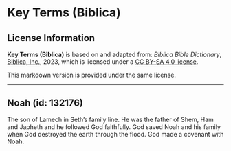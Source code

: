 # Key Terms (Biblica)

## License Information

**Key Terms (Biblica)** is based on and adapted from: _Biblica Bible Dictionary_, [Biblica, Inc.](https://www.biblica.com/), 2023, which is licensed under a [CC BY-SA 4.0 license](https://creativecommons.org/licenses/by-sa/4.0/legalcode.en).

This markdown version is provided under the same license.



--------------------------------

## Noah (id: 132176)

The son of Lamech in Seth’s family line. He was the father of Shem, Ham and Japheth and he followed God faithfully. God saved Noah and his family when God destroyed the earth through the flood. God made a covenant with Noah.


